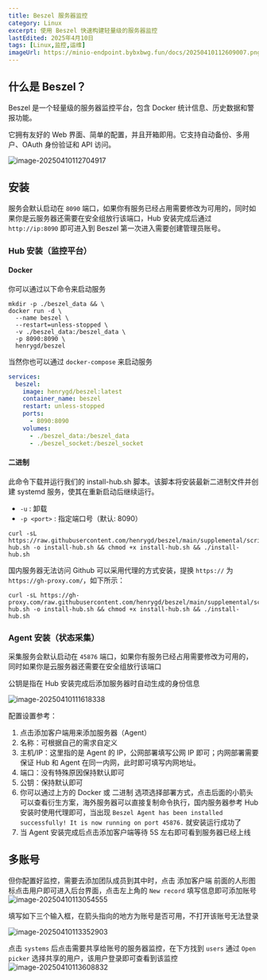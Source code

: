```yaml
---
title: Beszel 服务器监控
category: Linux
excerpt: 使用 Beszel 快速构建轻量级的服务器监控
lastEdited: 2025年4月10日
tags: [Linux,监控,运维]
imageUrl: https://minio-endpoint.bybxbwg.fun/docs/20250410112609007.png
---
```


## 什么是 Beszel？

Beszel 是一个轻量级的服务器监控平台，包含 Docker 统计信息、历史数据和警报功能。

它拥有友好的 Web 界面、简单的配置，并且开箱即用。它支持自动备份、多用户、OAuth 身份验证和 API 访问。

![image-20250410112704917](https://minio-endpoint.bybxbwg.fun/docs/image-20250410112704917.png)

## 安装

服务会默认启动在 `8090` 端口，如果你有服务已经占用需要修改为可用的，同时如果你是云服务器还需要在安全组放行该端口，Hub 安装完成后通过 `http://ip:8090` 即可进入到 Beszel 第一次进入需要创建管理员账号。

### Hub 安装（监控平台）

#### Docker

你可以通过以下命令来启动服务
```shell
mkdir -p ./beszel_data && \
docker run -d \
  --name beszel \
  --restart=unless-stopped \
  -v ./beszel_data:/beszel_data \
  -p 8090:8090 \
  henrygd/beszel
```

当然你也可以通过 `docker-compose` 来启动服务

```yaml
services:
  beszel:
    image: henrygd/beszel:latest
    container_name: beszel
    restart: unless-stopped
    ports:
      - 8090:8090
    volumes:
      - ./beszel_data:/beszel_data
      - ./beszel_socket:/beszel_socket
```



#### 二进制

此命令下载并运行我们的 install-hub.sh 脚本。该脚本将安装最新二进制文件并创建 systemd 服务，使其在重新启动后继续运行。

- `-u` : 卸载
- `-p <port>` : 指定端口号（默认: 8090）

```shell
curl -sL https://raw.githubusercontent.com/henrygd/beszel/main/supplemental/scripts/install-hub.sh -o install-hub.sh && chmod +x install-hub.sh && ./install-hub.sh
```

国内服务器无法访问 Github 可以采用代理的方式安装，提换 `https://` 为 `https://gh-proxy.com/`，如下所示：
```shell
curl -sL https://gh-proxy.com/raw.githubusercontent.com/henrygd/beszel/main/supplemental/scripts/install-hub.sh -o install-hub.sh && chmod +x install-hub.sh && ./install-hub.sh
```



### Agent 安装（状态采集）

采集服务会默认启动在 `45876` 端口，如果你有服务已经占用需要修改为可用的，同时如果你是云服务器还需要在安全组放行该端口

公钥是指在 Hub 安装完成后添加服务器时自动生成的身份信息

![image-20250410111618338](https://minio-endpoint.bybxbwg.fun/docs/image-20250410111618338.png)

配置设置参考：

1. 点击添加客户端用来添加服务器（Agent）
2. 名称：可根据自己的需求自定义
3. 主机/IP：这里指的是 Agent 的 IP，公网部署填写公网 IP 即可；内网部署需要保证 Hub 和 Agent 在同一内网，此时即可填写内网地址。
4. 端口：没有特殊原因保持默认即可
5. 公钥：保持默认即可
6. 你可以通过上方的 Docker 或 二进制 选项选择部署方式，点击后面的小箭头可以查看衍生方案，海外服务器可以直接复制命令执行，国内服务器参考 Hub 安装时使用代理即可，当出现 `Beszel Agent has been installed successfully! It is now running on port 45876.` 就安装运行成功了
7. 当 Agent 安装完成后点击添加客户端等待 5S 左右即可看到服务器已经上线



## 多账号

但你配置好监控，需要去添加团队成员到其中时，点击 添加客户端 前面的人形图标点击用户即可进入后台界面，点击左上角的 `New record` 填写信息即可添加账号
![image-20250410113054555](https://minio-endpoint.bybxbwg.fun/docs/image-20250410113054555.png)

填写如下三个输入框，在箭头指向的地方为账号是否可用，不打开该账号无法登录

![image-20250410113352903](https://minio-endpoint.bybxbwg.fun/docs/image-20250410113352903.png)

点击 `systems` 后点击需要共享给账号的服务器监控，在下方找到 `users` 通过 `Open picker` 选择共享的用户，该用户登录即可查看到该监控
![image-20250410113608832](https://minio-endpoint.bybxbwg.fun/docs/image-20250410113608832.png)
